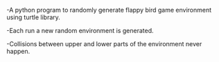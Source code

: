 -A python program to randomly generate flappy bird game environment using turtle library.

-Each run a new random environment is generated.

-Collisions between upper and lower parts of the environment never happen.
